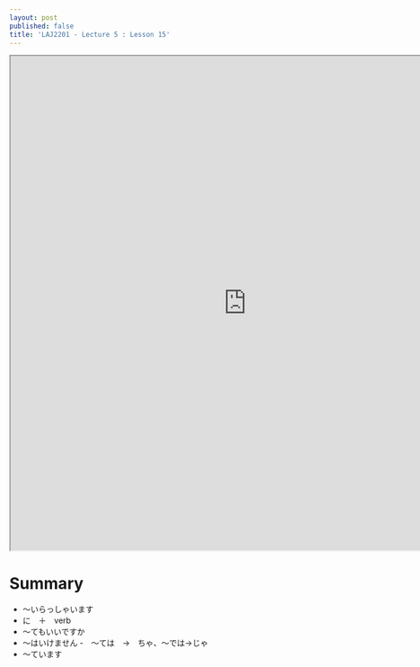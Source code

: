 ```yaml
---
layout: post
published: false
title: 'LAJ2201 - Lecture 5 : Lesson 15'
---
```

<iframe src="https://drive.google.com/file/d/1D3dmZYXQPkM_90T9Rz9CmxvXz67FEgsQ/preview" width="840" height="880"></iframe>

# Summary
- ～いらっしゃいます
- に　＋　verb 
- ～てもいいですか
- ～はいけません
-　～ては　→　ちゃ、～では→じゃ
- ～ています
